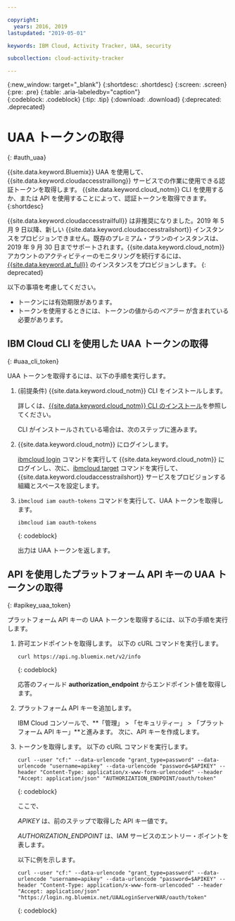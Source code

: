 ```yaml
---

copyright:
  years: 2016, 2019
lastupdated: "2019-05-01"

keywords: IBM Cloud, Activity Tracker, UAA, security

subcollection: cloud-activity-tracker

---
```


{:new_window: target="_blank"}
{:shortdesc: .shortdesc}
{:screen: .screen}
{:pre: .pre}
{:table: .aria-labeledby="caption"}    
{:codeblock: .codeblock}
{:tip: .tip}
{:download: .download}
{:deprecated: .deprecated}


# UAA トークンの取得
{: #auth_uaa}

{{site.data.keyword.Bluemix}} UAA を使用して、{{site.data.keyword.cloudaccesstraillong}} サービスでの作業に使用できる認証トークンを取得します。 {{site.data.keyword.cloud_notm}} CLI を使用するか、または API を使用することによって、認証トークンを取得できます。
{:shortdesc}

{{site.data.keyword.cloudaccesstrailfull}} は非推奨になりました。2019 年 5 月 9 日以降、新しい {{site.data.keyword.cloudaccesstrailshort}} インスタンスをプロビジョンできません。既存のプレミアム・プランのインスタンスは、2019 年 9 月 30 日までサポートされます。{{site.data.keyword.cloud_notm}} アカウントのアクティビティーのモニタリングを続行するには、[{{site.data.keyword.at_full}}](/docs/services/Activity-Tracker-with-LogDNA?topic=logdnaat-getting-started#getting-started) のインスタンスをプロビジョンします。
{: deprecated}


以下の事項を考慮してください。

* トークンには有効期限があります。 
* トークンを使用するときには、トークンの値からの*ベアラー* が含まれている必要があります。
		
## IBM Cloud CLI を使用した UAA トークンの取得
{: #uaa_cli_token}

UAA トークンを取得するには、以下の手順を実行します。

1. (前提条件) {{site.data.keyword.cloud_notm}} CLI をインストールします。

   詳しくは、[{{site.data.keyword.cloud_notm}} CLI のインストール](/docs/cli?topic=cloud-cli-ibmcloud-cli#ibmcloud-cli)を参照してください。
   
   CLI がインストールされている場合は、次のステップに進みます。
    
2. {{site.data.keyword.cloud_notm}} にログインします。 

    [ibmcloud login](/docs/cli/reference/ibmcloud/bx_cli.html#ibmcloud_login) コマンドを実行して {{site.data.keyword.cloud_notm}} にログインし、次に、[ibmcloud target](/docs/cli/reference/ibmcloud/bx_cli.html#ibmcloud_target) コマンドを実行して、{{site.data.keyword.cloudaccesstrailshort}} サービスをプロビジョンする組織とスペースを設定します。
	
3. `ibmcloud iam oauth-tokens` コマンドを実行して、UAA トークンを取得します。

    ```
	ibmcloud iam oauth-tokens
	```
	{: codeblock}
	
	出力は UAA トークンを返します。


	


## API を使用したプラットフォーム API キーの UAA トークンの取得
{: #apikey_uaa_token}

プラットフォーム API キーの UAA トークンを取得するには、以下の手順を実行します。

1. 許可エンドポイントを取得します。 以下の cURL コマンドを実行します。

    ```
    curl https://api.ng.bluemix.net/v2/info
    ```
    {: codeblock}

    応答のフィールド **authorization_endpoint** からエンドポイント値を取得します。

2. プラットフォーム API キーを追加します。

    IBM Cloud コンソールで、**「管理」 > 「セキュリティー」 > 「プラットフォーム API キー」**と進みます。
    次に、API キーを作成します。

3. トークンを取得します。 以下の cURL コマンドを実行します。

    ```
    curl --user "cf:" --data-urlencode "grant_type=password" --data-urlencode "username=apikey" --data-urlencode "password=$APIKEY" --header "Content-Type: application/x-www-form-urlencoded" --header "Accept: application/json" "AUTHORIZATION_ENDPOINT/oauth/token"
    ```
    {: codeblock}

    ここで、 
    
    *APIKEY* は、前のステップで取得した API キー値です。
    
    *AUTHORIZATION_ENDPOINT* は、IAM サービスのエントリー・ポイントを表します。

    以下に例を示します。

    ```
    curl --user "cf:" --data-urlencode "grant_type=password" --data-urlencode "username=apikey" --data-urlencode "password=$APIKEY" --header "Content-Type: application/x-www-form-urlencoded" --header "Accept: application/json" "https://login.ng.bluemix.net/UAALoginServerWAR/oauth/token"
    ```
    {: codeblock}


